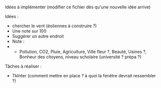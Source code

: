 Idées à implémenter (modifier ce fichier dès qu'une nouvelle idée arrive)

Idées :
- chercher le vent (éoliennes à construire ?)
- Une note sur 100
- Suggérer un autre endroit
- Note :
- - Pollution, CO2, Pluie, Agriculture, Ville fleur ?, Beauté, Usines ?, Bonheur des citoyens, niveau scholaire (université ? prépa ?)



Tâches à réaliser :
- TkInter (comment mettre en place ? à quoi la fenêtre devrait ressembler ?)

